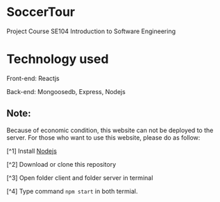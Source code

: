 # SoccerTour
 Project Course SE104 Introduction to Software Engineering
# Technology used
 Front-end: Reactjs
 
 Back-end: Mongoosedb, Express, Nodejs 
 
## Note:
Because of economic condition, this website can not be deployed to the server. For those who want to use this website, please do as follow: 

[^1] Install [Nodejs](https://nodejs.org/en/)

[^2] Download or clone this repository

[^3] Open folder client and folder server in terminal

[^4] Type command ```npm start``` in both termial.
